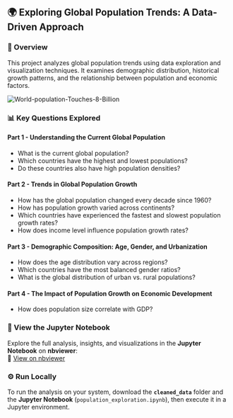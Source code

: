 ## 🌍 Exploring Global Population Trends: A Data-Driven Approach  

### 📌 Overview  
This project analyzes global population trends using data exploration and visualization techniques. It examines demographic distribution, historical growth patterns, and the relationship between population and economic factors.  

![World-population-Touches-8-Billion](https://github.com/user-attachments/assets/2d04ca35-a1b9-4c3c-aa75-9d7cf92015c6)

### 📊 Key Questions Explored  

#### **Part 1 - Understanding the Current Global Population**  
- What is the current global population?  
- Which countries have the highest and lowest populations?  
- Do these countries also have high population densities?  

#### **Part 2 - Trends in Global Population Growth**  
- How has the global population changed every decade since 1960?  
- How has population growth varied across continents?  
- Which countries have experienced the fastest and slowest population growth rates?  
- How does income level influence population growth rates?  

#### **Part 3 - Demographic Composition: Age, Gender, and Urbanization**  
- How does the age distribution vary across regions?  
- Which countries have the most balanced gender ratios?  
- What is the global distribution of urban vs. rural populations?  

#### **Part 4 - The Impact of Population Growth on Economic Development**  
- How does population size correlate with GDP?  

### 📂 View the Jupyter Notebook  
Explore the full analysis, insights, and visualizations in the **Jupyter Notebook** on **nbviewer**:  
🔗 [View on nbviewer](https://nbviewer.org/github/Suwethaig/Projects/blob/main/global_population_exploration/population_exploration.ipynb)  

### ⚙️ Run Locally  
To run the analysis on your system, download the **`cleaned_data`** folder and the **Jupyter Notebook** (`population_exploration.ipynb`), then execute it in a Jupyter environment.  
